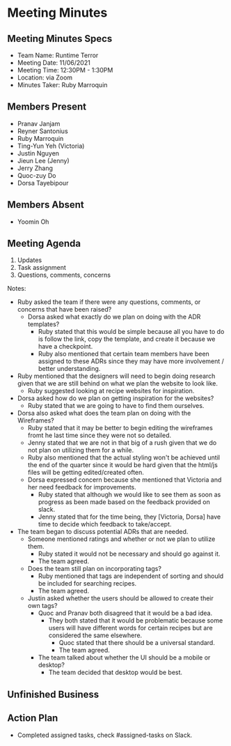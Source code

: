 # Meeting Minutes
## Meeting Minutes Specs
- Team Name: Runtime Terror
- Meeting Date: 11/06/2021
- Meeting Time: 12:30PM - 1:30PM
- Location: via Zoom
- Minutes Taker: Ruby Marroquin

## Members Present 
- Pranav Janjam
- Reyner Santonius
- Ruby Marroquin
- Ting-Yun Yeh (Victoria)
- Justin Nguyen
- Jieun Lee (Jenny)
- Jerry Zhang
- Quoc-zuy Do
- Dorsa Tayebipour

## Members Absent 
- Yoomin Oh

## Meeting Agenda
1. Updates
2. Task assignment
3. Questions, comments, concerns

Notes: 
- Ruby asked the team if there were any questions, comments, or concerns that have been raised?
  - Dorsa asked what exactly do we plan on doing with the ADR templates?
    - Ruby stated that this would be simple because all you have to do is follow the link, copy the template, and create it because we have a checkpoint. 
    - Ruby also mentioned that certain team members have been assigned to these ADRs since they may have more involvement / better understanding. 
- Ruby mentioned that the designers will need to begin doing research given that we are still behind on what we plan the website to look like. 
  - Ruby suggested looking at recipe websites for inspiration. 
- Dorsa asked how do we plan on getting inspiration for the websites?
  - Ruby stated that we are going to have to find them ourselves. 
- Dorsa also asked what does the team plan on doing with the Wireframes?
  - Ruby stated that it may be better to begin editing the wireframes fromt he last time since they were not so detailed. 
  - Jenny stated that we are not in that big of a rush given that we do not plan on utilizing them for a while. 
  - Ruby also mentioned that the actual styling won't be achieved until the end of the quarter since it would be hard given that the html/js files will be getting edited/created often. 
  - Dorsa expressed concern because she mentioned that Victoria and her need feedback for improvements. 
    - Ruby stated that although we would like to see them as soon as progress as been made based on the feedback provided on slack. 
    - Jenny stated that for the time being, they [Victoria, Dorsa] have time to decide which feedback to take/accept.      
- The team began to discuss potential ADRs that are needed.
  - Someone mentioned ratings and whether or not we plan to utilize them. 
    - Ruby stated it would not be necessary and should go against it. 
    - The team agreed. 
  - Does the team still plan on incorporating tags?
    - Ruby mentioned that tags are independent of sorting and should be included for searching recipes. 
    - The team agreed. 
  - Justin asked whether the users should be allowed to create their own tags?
    - Quoc and Pranav both disagreed that it would be a bad idea. 
      - They both stated that it would be problematic because some users will have different words for certain recipes but are considered the same elsewhere. 
        - Quoc stated that there should be a universal standard. 
        - The team agreed. 
    - The team talked about whether the UI should be a mobile or desktop? 
      - The team decided that desktop would be best. 
  
## Unfinished Business

## Action Plan 
- Completed assigned tasks, check #assigned-tasks on Slack. 